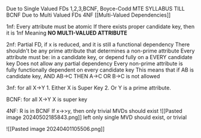 Due to Single Valued FDs
	1,2,3,BCNF, Boyce-Codd 
MTE SYLLABUS TILL BCNF
Due to Multi Valued FDs
	4NF
[[Multi-Valued Dependencies]]

1nf:
	Every attribute must be atomic
	If there exists proper candidate key, then it is 1nf
	Meaning **NO MULTI-VALUED ATTRIBUTE**

2nf:
	Partial FD, if x is reduced, and it is still a functional dependency
	There shouldn't be any prime attribute that determines a non-prime attribute
	Every attribute must be: in a candidate key, or depend fully on a EVERY candidate key
		Does not allow any partial dependency
		Every non-prime attribute is fully functionally dependent on every candidate key 
	This means that if AB is candidate key, AND AB->C THEN A->C OR B->C is not allowed

3nf:
	for all X->Y
	1. Either X is Super Key
	2. Or Y is a prime attribute.

BCNF:
	for all X->Y
	X is super key

4NF:
	R is in BCNF
	If x->>y, then only trivial MVDs should exist
	![[Pasted image 20240502185843.png]]
	left only single MVD should exist, or trivial


![[Pasted image 20240401105506.png]]